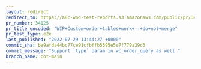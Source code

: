 ```yaml
---
layout: redirect
redirect_to: https://a8c-woo-test-reports.s3.amazonaws.com/public/pr/34125/e2e/index.html
pr_number: 34125
pr_title_encoded: "WIP+Custom+order+tables+work+--+do+not+merge"
pr_test_type: e2e
last_published: "2022-07-29 13:44:27 +0000"
commit_sha: ba9afda44bc77ce91cfbffb5595e5e7f779a29d3
commit_message: "Support `type` param in wc_order_query as well."
branch_name: cot-main
---
```

